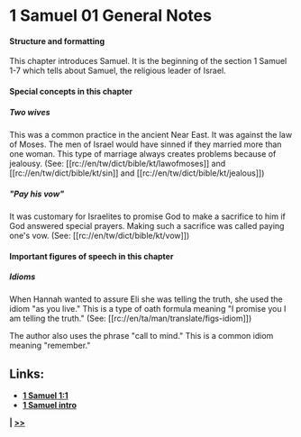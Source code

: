 # 1 Samuel 01 General Notes #

#### Structure and formatting ####

This chapter introduces Samuel. It is the beginning of the section 1 Samuel 1-7 which tells about Samuel, the religious leader of Israel.

#### Special concepts in this chapter ####

##### Two wives #####
This was a common practice in the ancient Near East. It was against the law of Moses. The men of Israel would have sinned if they married more than one woman. This type of marriage always creates problems because of jealousy. (See: [[rc://en/tw/dict/bible/kt/lawofmoses]] and [[rc://en/tw/dict/bible/kt/sin]] and [[rc://en/tw/dict/bible/kt/jealous]])

##### "Pay his vow" #####
It was customary for Israelites to promise God to make a sacrifice to him if God answered special prayers. Making such a sacrifice was called paying one's vow. (See: [[rc://en/tw/dict/bible/kt/vow]])

#### Important figures of speech in this chapter ####

##### Idioms #####

When Hannah wanted to assure Eli she was telling the truth, she used the idiom "as you live." This is a type of oath formula meaning "I promise you I am telling the truth." (See: [[rc://en/ta/man/translate/figs-idiom]])

The author also uses the phrase "call to mind." This is a common idiom meaning "remember."

## Links: ##

* __[1 Samuel 1:1](./01.md)__
* __[1 Samuel intro](../front/intro.md)__

__| [>>](../02/intro.md)__
